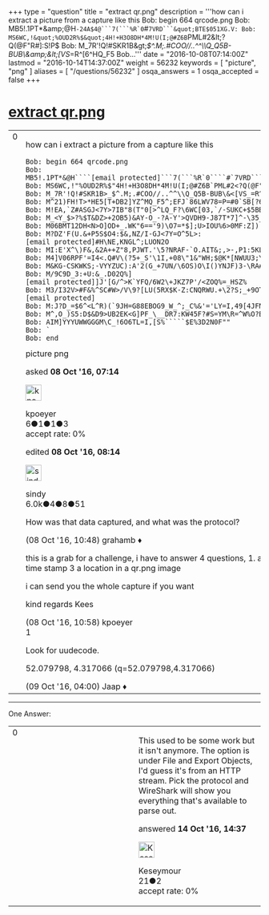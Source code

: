 +++
type = "question"
title = "extract qr.png"
description = '''how can i extract a picture from a capture like this Bob: begin 664 qrcode.png Bob: MB5!.1PT*&amp;amp;@H````-24A$4@```7(```%R`0````#`7VRD```&quot;BTE$051XG.V: Bob: MS6WC,!&quot;%OUD2R%$&quot;4H!+H3O8DH*4M!U(I;@#Z6B`PML#2&amp;lt;?Q(@F&quot;R#]:S!P$ Bob: M_7R&#x27;!Q!#SKR1B&amp;gt;_$^.M;.#COO//..^^&#92;&#92;Q_Q5B-BUB&#92;&amp;amp;&amp;lt;[VS_=R^[6^HQ_F5 Bob...'''
date = "2016-10-08T07:14:00Z"
lastmod = "2016-10-14T14:37:00Z"
weight = 56232
keywords = [ "picture", "png" ]
aliases = [ "/questions/56232" ]
osqa_answers = 1
osqa_accepted = false
+++

<div class="headNormal">

# [extract qr.png](/questions/56232/extract-qrpng)

</div>

<div id="main-body">

<div id="askform">

<table id="question-table" style="width:100%;"><colgroup><col style="width: 50%" /><col style="width: 50%" /></colgroup><tbody><tr class="odd"><td style="width: 30px; vertical-align: top"><div class="vote-buttons"><span id="post-56232-upvote" class="ajax-command post-vote up" rel="nofollow" title="I like this post (click again to cancel)"> </span><div id="post-56232-score" class="post-score" title="current number of votes">0</div><span id="post-56232-downvote" class="ajax-command post-vote down" rel="nofollow" title="I dont like this post (click again to cancel)"> </span> <span id="favorite-mark" class="ajax-command favorite-mark" rel="nofollow" title="mark/unmark this question as favorite (click again to cancel)"> </span><div id="favorite-count" class="favorite-count"></div></div></td><td><div id="item-right"><div class="question-body"><p>how can i extract a picture from a capture like this</p><pre><code>Bob: begin 664 qrcode.png
Bob: MB5!.1PT*&amp;@H````[email protected]```7(```%R`0````#`7VRD```&quot;BTE$051XG.V:
Bob: MS6WC,!&quot;%OUD2R%$&quot;4H!+H3O8DH*4M!U(I;@#Z6B`PML#2&lt;?Q(@F&quot;R#]:S!P$
Bob: M_7R&#39;!Q!#SKR1B&gt;_$^.M;.#COO//..^^\\Q_Q5B-BUB\&amp;&lt;[VS_=R^[6^HQ_F5
Bob: M^21)FH!T&gt;*HE5[T+DB2]YZ^MQ_F5^;EFJ`86LWV78=P=#0`SB[?6X_QU&gt;+-=
Bob: M!EA,`Z#ASGJ&lt;7Y&gt;7IB&quot;8(T&quot;0[&gt;^LQ_F?\6WC[03,`/-SUKC+$5BBF.&#39;&lt;`GDT
Bob: M_&lt;Y_$&gt;?%$T&amp;DZ&gt;+2OB5)&amp;AY-O_-?A-Y&#39;&gt;QVDH9-J87T*7]^-\35_TU1KJ=(D
Bob: M06BMT12DH&lt;N&gt;O]OD+_.WK&quot;6==&#39;9)\O7=*$];U&gt;IOU%6&gt;0MF:Z]).P??G;?*U
Bob: M?DZ&#39;F(U.&amp;+P5S$O4:$&amp;,NZ/I-GJ&lt;7Y=O^5L&gt;:[email protected]#H\NE,KNGL^;LUON2O
Bob: MI:E&#39;X^\)F&amp;,&amp;2A++Z&quot;8,PJWT.&#39;\5?NRAF-`O.AIT&amp;;,&gt;-,P1:5KLMGJ&lt;7Y=/
Bob: M4]V06RPF&#39;=I4&lt;.Q#V\(?5+_S&#39;\1I,+08\&quot;1&amp;&quot;WH;$@K*[NWUU3;YRX9(4J89
Bob: M&amp;KG-CSKWKS;-VYYZUC):A&#39;2(G_+7UN/\6OS)O\I()YNJF)3-\RA#!N^/-LR/
Bob: M/9C9D_3:+U:&amp;_.D02Q%][email protected]]J&#39;[G/^&gt;K`YFQ/6W2\+JKZ7P&#39;/&lt;ZOQ%=_HSZ%
Bob: M3/I32V&gt;#F&amp;%^SC#W&gt;/V\9?[LU(5RX$K-Z:CNQRWU.+\2?S;_+9OT`,WN*[email protected]
Bob: M:J?D_=$6^&lt;L^R)(`9JH=G88EBOG9_W_^;_C%&amp;&#39;=&#39;LY=I,49[4JFN]_?2X_P/
Bob: M^,O_)S5:D$&amp;D9&gt;UB2EK&lt;G]PF_\__DR7:KW45F?#S=YM\R=^W%O?BKCYVI]&gt;/
Bob: AIM]YYYUWWGGGM\C_!6O6TL=I,[S%`````$E%3D2N0F&quot;&quot;
Bob: `
Bob: end</code></pre></div><div id="question-tags" class="tags-container tags"><span class="post-tag tag-link-picture" rel="tag" title="see questions tagged &#39;picture&#39;">picture</span> <span class="post-tag tag-link-png" rel="tag" title="see questions tagged &#39;png&#39;">png</span></div><div id="question-controls" class="post-controls"></div><div class="post-update-info-container"><div class="post-update-info post-update-info-user"><p>asked <strong>08 Oct '16, 07:14</strong></p><img src="https://secure.gravatar.com/avatar/f344a1ac12cdf5ec4ec055941ff3d255?s=32&amp;d=identicon&amp;r=g" class="gravatar" width="32" height="32" alt="kpoeyer&#39;s gravatar image" /><p><span>kpoeyer</span><br />
<span class="score" title="6 reputation points">6</span><span title="1 badges"><span class="badge1">●</span><span class="badgecount">1</span></span><span title="1 badges"><span class="silver">●</span><span class="badgecount">1</span></span><span title="3 badges"><span class="bronze">●</span><span class="badgecount">3</span></span><br />
<span class="accept_rate" title="Rate of the user&#39;s accepted answers">accept rate:</span> <span title="kpoeyer has no accepted answers">0%</span></p></div><div class="post-update-info post-update-info-edited"><p><span> edited <strong>08 Oct '16, 08:14</strong> </span></p><img src="https://secure.gravatar.com/avatar/00fc6e2633725bd871ff636f0175eabc?s=32&amp;d=identicon&amp;r=g" class="gravatar" width="32" height="32" alt="sindy&#39;s gravatar image" /><p><span>sindy</span><br />
<span class="score" title="6049 reputation points"><span>6.0k</span></span><span title="4 badges"><span class="badge1">●</span><span class="badgecount">4</span></span><span title="8 badges"><span class="silver">●</span><span class="badgecount">8</span></span><span title="51 badges"><span class="bronze">●</span><span class="badgecount">51</span></span></p></div></div><div id="comments-container-56232" class="comments-container"><span id="56237"></span><div id="comment-56237" class="comment"><div id="post-56237-score" class="comment-score"></div><div class="comment-text"><p>How was that data captured, and what was the protocol?</p></div><div id="comment-56237-info" class="comment-info"><span class="comment-age">(08 Oct '16, 10:48)</span> <span class="comment-user userinfo">grahamb ♦</span></div></div><span id="56238"></span><div id="comment-56238" class="comment"><div id="post-56238-score" class="comment-score"></div><div class="comment-text"><p>this is a grab for a challenge, i have to answer 4 questions, 1. a ip adress 2. a time stamp 3 a location in a qr.png image</p><p>i can send you the whole capture if you want</p><p>kind regards Kees</p></div><div id="comment-56238-info" class="comment-info"><span class="comment-age">(08 Oct '16, 10:58)</span> <span class="comment-user userinfo">kpoeyer</span></div></div><span id="56250"></span><div id="comment-56250" class="comment"><div id="post-56250-score" class="comment-score">1</div><div class="comment-text"><p>Look for uudecode.</p><p>52.079798, 4.317066 (q=52.079798,4.317066)</p></div><div id="comment-56250-info" class="comment-info"><span class="comment-age">(09 Oct '16, 04:00)</span> <span class="comment-user userinfo">Jaap ♦</span></div></div></div><div id="comment-tools-56232" class="comment-tools"></div><div class="clear"></div><div id="comment-56232-form-container" class="comment-form-container"></div><div class="clear"></div></div></td></tr></tbody></table>

------------------------------------------------------------------------

<div class="tabBar">

<span id="sort-top"></span>

<div class="headQuestions">

One Answer:

</div>

</div>

<span id="56393"></span>

<div id="answer-container-56393" class="answer">

<table style="width:100%;"><colgroup><col style="width: 50%" /><col style="width: 50%" /></colgroup><tbody><tr class="odd"><td style="width: 30px; vertical-align: top"><div class="vote-buttons"><span id="post-56393-upvote" class="ajax-command post-vote up" rel="nofollow" title="I like this post (click again to cancel)"> </span><div id="post-56393-score" class="post-score" title="current number of votes">0</div><span id="post-56393-downvote" class="ajax-command post-vote down" rel="nofollow" title="I dont like this post (click again to cancel)"> </span></div></td><td><div class="item-right"><div class="answer-body"><p>This used to be some work but it isn't anymore. The option is under File and Export Objects, I'd guess it's from an HTTP stream. Pick the protocol and WireShark will show you everything that's available to parse out.</p></div><div class="answer-controls post-controls"></div><div class="post-update-info-container"><div class="post-update-info post-update-info-user"><p>answered <strong>14 Oct '16, 14:37</strong></p><img src="https://secure.gravatar.com/avatar/0ca762ea8fec4622f09ecc44fc10384c?s=32&amp;d=identicon&amp;r=g" class="gravatar" width="32" height="32" alt="Keseymour&#39;s gravatar image" /><p><span>Keseymour</span><br />
<span class="score" title="21 reputation points">21</span><span title="2 badges"><span class="bronze">●</span><span class="badgecount">2</span></span><br />
<span class="accept_rate" title="Rate of the user&#39;s accepted answers">accept rate:</span> <span title="Keseymour has no accepted answers">0%</span></p></div></div><div id="comments-container-56393" class="comments-container"></div><div id="comment-tools-56393" class="comment-tools"></div><div class="clear"></div><div id="comment-56393-form-container" class="comment-form-container"></div><div class="clear"></div></div></td></tr></tbody></table>

</div>

<div class="paginator-container-left">

</div>

</div>

</div>


